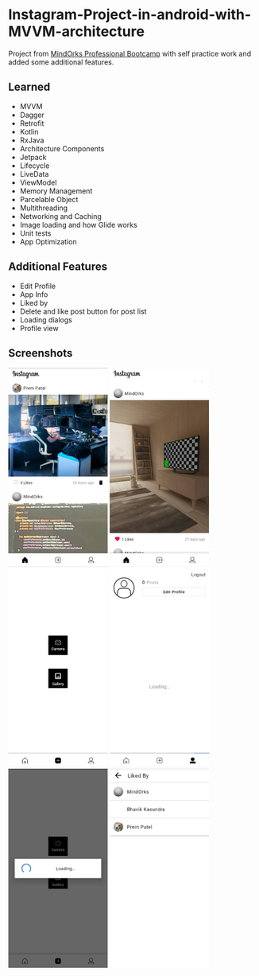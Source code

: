 # Instagram-Project-in-android-with-MVVM-architecture
Project from [MindOrks Professional Bootcamp](https://bootcamp.mindorks.com/) with self practice work and added some additional features.

## Learned
  - MVVM
  - Dagger
  - Retrofit
  - Kotlin
  - RxJava
  - Architecture Components
  - Jetpack
  - Lifecycle
  - LiveData
  - ViewModel
  - Memory Management
  - Parcelable Object
  - Multithreading
  - Networking and Caching
  - Image loading and how Glide works
  - Unit tests
  - App Optimization
  
## Additional Features
  - Edit Profile
  - App Info
  - Liked by
  - Delete and like post button for post list
  - Loading dialogs
  - Profile view
  
  ## Screenshots
<img src="/screenshots/s1.jpg" height="400">&nbsp;<img src="/screenshots/s2.jpg" height="400">&nbsp;<img src="/screenshots/s3.jpg" height="400">&nbsp;<img src="/screenshots/s4.jpg" height="400">&nbsp;<img src="/screenshots/s5.jpg" height="400">&nbsp;<img src="/screenshots/s6.jpg" height="400">&nbsp;
